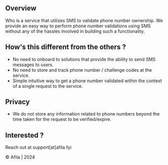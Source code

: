 ## Overview

Who is a service that utilizes SMS to validate phone number ownership. We provide an easy way to perform phone number validations using SMS without any of the hassles involved in building such a functionality.

## How's this different from the others ? 

- No need to onboard to solutions that provide the ability to send SMS messages to users.
- No need to store and track phone number / challenge codes at the service.
- Simple intuitive way to get a phone number validated within the context of a single request to the service.

## Privacy

- We do not store any information related to phone numbers beyond the time taken for the request to be verified/expire.

## Interested ?

Reach out at support[at]afila.fyi

&copy; Afila | 2024
